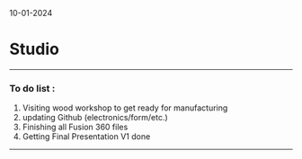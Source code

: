 10-01-2024
# Studio
---
### To do list :
1. Visiting wood workshop to get ready for manufacturing
2. updating Github (electronics/form/etc.)
3. Finishing all Fusion 360 files
4. Getting Final Presentation V1 done

---